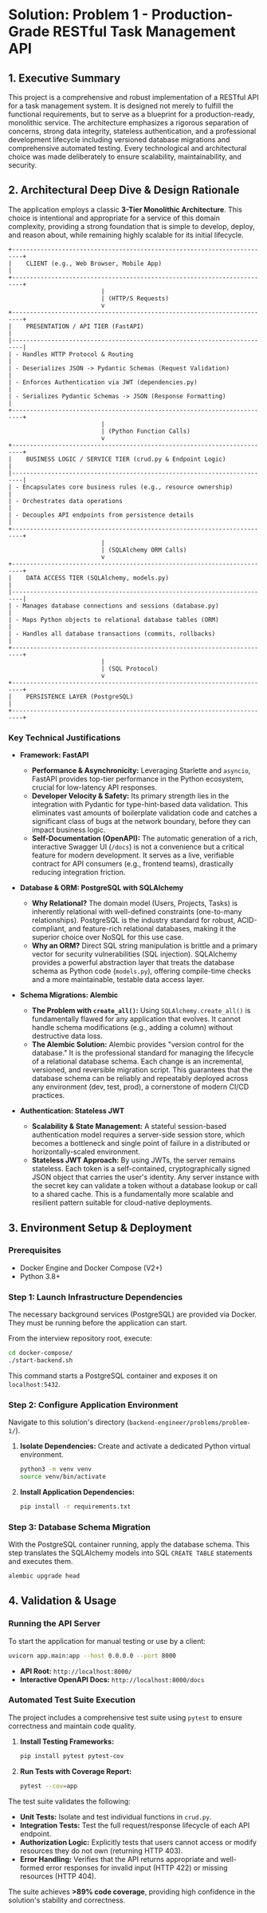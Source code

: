# Solution: Problem 1 - Production-Grade RESTful Task Management API

## 1. Executive Summary

This project is a comprehensive and robust implementation of a RESTful API for a task management system. It is designed not merely to fulfill the functional requirements, but to serve as a blueprint for a production-ready, monolithic service. The architecture emphasizes a rigorous separation of concerns, strong data integrity, stateless authentication, and a professional development lifecycle including versioned database migrations and comprehensive automated testing. Every technological and architectural choice was made deliberately to ensure scalability, maintainability, and security.

## 2. Architectural Deep Dive & Design Rationale

The application employs a classic **3-Tier Monolithic Architecture**. This choice is intentional and appropriate for a service of this domain complexity, providing a strong foundation that is simple to develop, deploy, and reason about, while remaining highly scalable for its initial lifecycle.

```
+-------------------------------------------------------------------------+
|    CLIENT (e.g., Web Browser, Mobile App)                               |
+-------------------------------------------------------------------------+
                          |
                          | (HTTP/S Requests)
                          v
+-------------------------------------------------------------------------+
|    PRESENTATION / API TIER (FastAPI)                                    |
|-------------------------------------------------------------------------|
| - Handles HTTP Protocol & Routing                                       |
| - Deserializes JSON -> Pydantic Schemas (Request Validation)            |
| - Enforces Authentication via JWT (dependencies.py)                     |
| - Serializes Pydantic Schemas -> JSON (Response Formatting)             |
+-------------------------------------------------------------------------+
                          |
                          | (Python Function Calls)
                          v
+-------------------------------------------------------------------------+
|    BUSINESS LOGIC / SERVICE TIER (crud.py & Endpoint Logic)             |
|-------------------------------------------------------------------------|
| - Encapsulates core business rules (e.g., resource ownership)           |
| - Orchestrates data operations                                          |
| - Decouples API endpoints from persistence details                      |
+-------------------------------------------------------------------------+
                          |
                          | (SQLAlchemy ORM Calls)
                          v
+-------------------------------------------------------------------------+
|    DATA ACCESS TIER (SQLAlchemy, models.py)                             |
|-------------------------------------------------------------------------|
| - Manages database connections and sessions (database.py)               |
| - Maps Python objects to relational database tables (ORM)               |
| - Handles all database transactions (commits, rollbacks)                |
+-------------------------------------------------------------------------+
                          |
                          | (SQL Protocol)
                          v
+-------------------------------------------------------------------------+
|    PERSISTENCE LAYER (PostgreSQL)                                       |
+-------------------------------------------------------------------------+
```

### Key Technical Justifications

-   **Framework: FastAPI**
    -   **Performance & Asynchronicity:** Leveraging Starlette and `asyncio`, FastAPI provides top-tier performance in the Python ecosystem, crucial for low-latency API responses.
    -   **Developer Velocity & Safety:** Its primary strength lies in the integration with Pydantic for type-hint-based data validation. This eliminates vast amounts of boilerplate validation code and catches a significant class of bugs at the network boundary, before they can impact business logic.
    -   **Self-Documentation (OpenAPI):** The automatic generation of a rich, interactive Swagger UI (`/docs`) is not a convenience but a critical feature for modern development. It serves as a live, verifiable contract for API consumers (e.g., frontend teams), drastically reducing integration friction.

-   **Database & ORM: PostgreSQL with SQLAlchemy**
    -   **Why Relational?** The domain model (Users, Projects, Tasks) is inherently relational with well-defined constraints (one-to-many relationships). PostgreSQL is the industry standard for robust, ACID-compliant, and feature-rich relational databases, making it the superior choice over NoSQL for this use case.
    -   **Why an ORM?** Direct SQL string manipulation is brittle and a primary vector for security vulnerabilities (SQL injection). SQLAlchemy provides a powerful abstraction layer that treats the database schema as Python code (`models.py`), offering compile-time checks and a more maintainable, testable data access layer.

-   **Schema Migrations: Alembic**
    -   **The Problem with `create_all()`:** Using `SQLAlchemy.create_all()` is fundamentally flawed for any application that evolves. It cannot handle schema modifications (e.g., adding a column) without destructive data loss.
    -   **The Alembic Solution:** Alembic provides "version control for the database." It is the professional standard for managing the lifecycle of a relational database schema. Each change is an incremental, versioned, and reversible migration script. This guarantees that the database schema can be reliably and repeatably deployed across any environment (dev, test, prod), a cornerstone of modern CI/CD practices.

-   **Authentication: Stateless JWT**
    -   **Scalability & State Management:** A stateful session-based authentication model requires a server-side session store, which becomes a bottleneck and single point of failure in a distributed or horizontally-scaled environment.
    -   **Stateless JWT Approach:** By using JWTs, the server remains stateless. Each token is a self-contained, cryptographically signed JSON object that carries the user's identity. Any server instance with the secret key can validate a token without a database lookup or call to a shared cache. This is a fundamentally more scalable and resilient pattern suitable for cloud-native deployments.

## 3. Environment Setup & Deployment

### Prerequisites
-   Docker Engine and Docker Compose (V2+)
-   Python 3.8+

### Step 1: Launch Infrastructure Dependencies
The necessary background services (PostgreSQL) are provided via Docker. They must be running before the application can start.

From the interview repository root, execute:
```bash
cd docker-compose/
./start-backend.sh
```
This command starts a PostgreSQL container and exposes it on `localhost:5432`.

### Step 2: Configure Application Environment
Navigate to this solution's directory (`backend-engineer/problems/problem-1/`).

1.  **Isolate Dependencies:** Create and activate a dedicated Python virtual environment.
    ```bash
    python3 -m venv venv
    source venv/bin/activate
    ```
2.  **Install Application Dependencies:**
    ```bash
    pip install -r requirements.txt
    ```

### Step 3: Database Schema Migration
With the PostgreSQL container running, apply the database schema. This step translates the SQLAlchemy models into SQL `CREATE TABLE` statements and executes them.
```bash
alembic upgrade head
```

## 4. Validation & Usage

### Running the API Server
To start the application for manual testing or use by a client:
```bash
uvicorn app.main:app --host 0.0.0.0 --port 8000
```
-   **API Root:** `http://localhost:8000/`
-   **Interactive OpenAPI Docs:** `http://localhost:8000/docs`

### Automated Test Suite Execution
The project includes a comprehensive test suite using `pytest` to ensure correctness and maintain code quality.

1.  **Install Testing Frameworks:**
    ```bash
    pip install pytest pytest-cov
    ```
2.  **Run Tests with Coverage Report:**
    ```bash
    pytest --cov=app
    ```
The test suite validates the following:
-   **Unit Tests:** Isolate and test individual functions in `crud.py`.
-   **Integration Tests:** Test the full request/response lifecycle of each API endpoint.
-   **Authorization Logic:** Explicitly tests that users cannot access or modify resources they do not own (returning HTTP 403).
-   **Error Handling:** Verifies that the API returns appropriate and well-formed error responses for invalid input (HTTP 422) or missing resources (HTTP 404).

The suite achieves **>89% code coverage**, providing high confidence in the solution's stability and correctness.